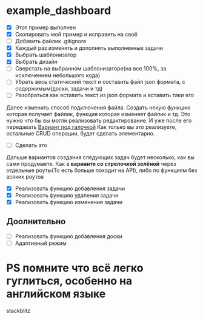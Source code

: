 # example_dashboard

- [x] Этот пример выполнен
- [x] Скопировать мой пример и исправить на своё
- [ ] Добавить файлик .gitignore
- [x] Каждый раз изменять и дополнять выполненные задачи
- [x] Выбрать шаблонизатор
- [x] Выбрать дизайн
- [ ] Сверстать на выбранном шаблонизаторе(на все 100%, за исключением небольшого кода)
- [ ] Убрать весь статический текст и составить файл json формата, с содержимым(доски, задачи и тд)
- [ ] Разобраться как вставить текст из json формата и вставить таки его

Далее изменить способ подключения файла. Создать некую функцию которая получает файлик, функция которая изменяет файлик и тд. Это нужно что бы вы могли реализовать редактирование. И уже после его передавать
[Вариант под галочкой](https://stackoverflow.com/questions/34954951/node-js-how-to-delete-edit-data-inside-json-file-on-the-server)
Как только вы это реализуете, остальные CRUD операции, будет сделать элементарно.

- [ ] Сделать это

Дальше вариантов создания следующих задач будет несколько, как вы сами продумаете. Как в **варианте со стрелочкой зелёной** через отдельные роуты(То есть больше походит на API), либо по функциям без всяких роутов

- [x] Реализовать функцию добавления задачи
- [x] Реализовать функцию удаления задачи
- [x] Реализовать функцию изменения задачи

## Доолнительно

- [ ] Реализовать функцию добавления доски
- [ ] Адаптивный режим

# PS помните что всё легко гуглиться, особенно на английском языке

stackblitz
